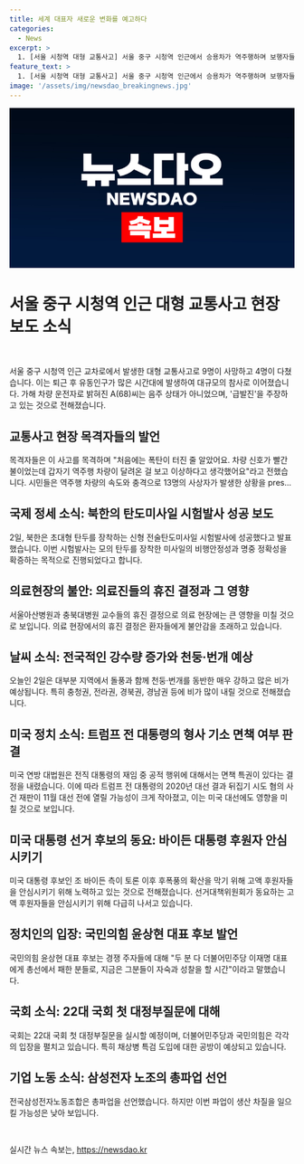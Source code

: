 ```yaml
---
title: 세계 대표자 새로운 변화를 예고하다
categories:
  - News
excerpt: >
  1. [서울 시청역 대형 교통사고] 서울 중구 시청역 인근에서 승용차가 역주행하며 보행자들을 덮쳐 9명 사망, 4명 다수 부상. 가해 운전자는 급발진 주장. https://www.yna.co.kr/view/AKR20240701175252004  2. [북한, 신형 전술탄도미사일 시험발사] 북한, 4.5t 초대형 탄두를 장착한 신형 전술탄도미사일 시험발사 성공. 최대사거리 500㎞ 확인. https://www.yna.co.kr/view/AKR20240702010900504  3. [의료 현장 휴진 논란] 의료 현장의 휴진 논란은 이전보다 더 확산될 전망. 환자들의 우려도 커지고 있음. https://www.yna.co.kr/view/AKR20240701163100530  4. [날씨 속보] 2일 전국 대부분 지역에 돌풍과 함께 천둥·번개 동반 강한 비가 예상. https://www.yna.co.kr/view/AKR20240702006500034  5. [미 대법 트럼프 면책 판결] 미 대법, 전직 대통령의 공적 행위 면책 판결. 트럼프 큰 승리 주장. https://www.yna.co.kr/view/AKR20240701177053071
feature_text: >
  1. [서울 시청역 대형 교통사고] 서울 중구 시청역 인근에서 승용차가 역주행하며 보행자들을 덮쳐 9명 사망, 4명 다수 부상. 가해 운전자는 급발진 주장. https://www.yna.co.kr/view/AKR20240701175252004  2. [북한, 신형 전술탄도미사일 시험발사] 북한, 4.5t 초대형 탄두를 장착한 신형 전술탄도미사일 시험발사 성공. 최대사거리 500㎞ 확인. https://www.yna.co.kr/view/AKR20240702010900504  3. [의료 현장 휴진 논란] 의료 현장의 휴진 논란은 이전보다 더 확산될 전망. 환자들의 우려도 커지고 있음. https://www.yna.co.kr/view/AKR20240701163100530  4. [날씨 속보] 2일 전국 대부분 지역에 돌풍과 함께 천둥·번개 동반 강한 비가 예상. https://www.yna.co.kr/view/AKR20240702006500034  5. [미 대법 트럼프 면책 판결] 미 대법, 전직 대통령의 공적 행위 면책 판결. 트럼프 큰 승리 주장. https://www.yna.co.kr/view/AKR20240701177053071
image: '/assets/img/newsdao_breakingnews.jpg'
---
```


<p><img src="/assets/img/newsdao_breakingnews.jpg" alt="implanttips 속보" /></p>

<h1 data-ke-size="size26">서울 중구 시청역 인근 대형 교통사고 현장 보도 소식</h1>

<p data-ke-size="size16">&nbsp;</p>

<p>서울 중구 시청역 인근 교차로에서 발생한 대형 교통사고로 9명이 사망하고 4명이 다쳤습니다. 이는 퇴근 후 유동인구가 많은 시간대에 발생하여 대규모의 참사로 이어졌습니다. 가해 차량 운전자로 밝혀진 A(68)씨는 음주 상태가 아니었으며, '급발진'을 주장하고 있는 것으로 전해졌습니다.</p>

<h2 data-ke-size="size24">교통사고 현장 목격자들의 발언</h2>

<p>목격자들은 이 사고를 목격하며 "처음에는 폭탄이 터진 줄 알았어요. 차량 신호가 빨간 불이었는데 갑자기 역주행 차량이 달려온 걸 보고 이상하다고 생각했어요"라고 전했습니다. 시민들은 역주행 차량의 속도와 충격으로 13명의 사상자가 발생한 상황을 pres... </p>

<h2 data-ke-size="size24">국제 정세 소식: 북한의 탄도미사일 시험발사 성공 보도</h2>

<p>2일, 북한은 초대형 탄두를 장착하는 신형 전술탄도미사일 시험발사에 성공했다고 발표했습니다. 이번 시험발사는 모의 탄두를 장착한 미사일의 비행안정성과 명중 정확성을 확증하는 목적으로 진행되었다고 합니다.</p>

<h2 data-ke-size="size24">의료현장의 불안: 의료진들의 휴진 결정과 그 영향</h2>

<p>서울아산병원과 충북대병원 교수들의 휴진 결정으로 의료 현장에는 큰 영향을 미칠 것으로 보입니다. 의료 현장에서의 휴진 결정은 환자들에게 불안감을 초래하고 있습니다.</p>

<h2 data-ke-size="size24">날씨 소식: 전국적인 강수량 증가와 천둥·번개 예상</h2>

<p>오늘인 2일은 대부분 지역에서 돌풍과 함께 천둥·번개를 동반한 매우 강하고 많은 비가 예상됩니다. 특히 충청권, 전라권, 경북권, 경남권 등에 비가 많이 내릴 것으로 전해졌습니다.</p>

<h2 data-ke-size="size24">미국 정치 소식: 트럼프 전 대통령의 형사 기소 면책 여부 판결</h2>

<p>미국 연방 대법원은 전직 대통령의 재임 중 공적 행위에 대해서는 면책 특권이 있다는 결정을 내렸습니다. 이에 따라 트럼프 전 대통령의 2020년 대선 결과 뒤집기 시도 혐의 사건 재판이 11월 대선 전에 열릴 가능성이 크게 작아졌고, 이는 미국 대선에도 영향을 미칠 것으로 보입니다.</p>

<h2 data-ke-size="size24">미국 대통령 선거 후보의 동요: 바이든 대통령 후원자 안심시키기</h2>

<p>미국 대통령 후보인 조 바이든 측이 토론 이후 후폭풍의 확산을 막기 위해 고액 후원자들을 안심시키기 위해 노력하고 있는 것으로 전해졌습니다. 선거대책위원회가 동요하는 고액 후원자들을 안심시키기 위해 다급히 나서고 있습니다.</p>

<h2 data-ke-size="size24">정치인의 입장: 국민의힘 윤상현 대표 후보 발언</h2>

<p>국민의힘 윤상현 대표 후보는 경쟁 주자들에 대해 "두 분 다 더불어민주당 이재명 대표에게 총선에서 패한 분들로, 지금은 그분들이 자숙과 성찰을 할 시간"이라고 말했습니다.</p>

<h2 data-ke-size="size24">국회 소식: 22대 국회 첫 대정부질문에 대해</h2>

<p>국회는 22대 국회 첫 대정부질문을 실시할 예정이며, 더불어민주당과 국민의힘은 각각의 입장을 펼치고 있습니다. 특히 채상병 특검 도입에 대한 공방이 예상되고 있습니다.</p>

<h2 data-ke-size="size24">기업 노동 소식: 삼성전자 노조의 총파업 선언</h2>

<p>전국삼성전자노동조합은 총파업을 선언했습니다. 하지만 이번 파업이 생산 차질을 일으킬 가능성은 낮아 보입니다.</p>

<p data-ke-size="size16"></p>

<p data-ke-size="size16">&nbsp;</p>
실시간 뉴스 속보는, <a href="https://newsdao.kr" rel="dofollow">https://newsdao.kr</a>


